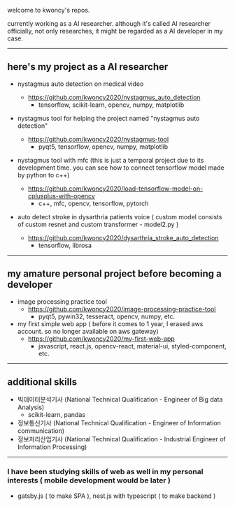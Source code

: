 welcome to kwoncy's repos.

currently working as a AI researcher.
although it's called AI researcher officially, not only researches, it might be regarded as a AI developer in my case.

***
## here's my project as a AI researcher
* nystagmus auto detection on medical video 
  - https://github.com/kwoncy2020/nystagmus_auto_detection
    - tensorflow, scikit-learn, opencv, numpy, matplotlib

* nystagmus tool for helping the project named "nystagmus auto detection" 
  - https://github.com/kwoncy2020/nystagmus-tool
    - pyqt5, tensorflow, opencv, numpy, matplotlib
  
* nystagmus tool with mfc (this is just a temporal project due to its development time. you can see how to connect tensorflow model made by python to c++)
  - https://github.com/kwoncy2020/load-tensorflow-model-on-cplusplus-with-opencv
    - c++, mfc, opencv, tensorflow, pytorch

* auto detect stroke in dysarthria patients voice ( custom model consists of custom resnet and custom transformer - model2.py )
  - https://github.com/kwoncy2020/dysarthria_stroke_auto_detection
    - tensorflow, librosa

***
## my amature personal project before becoming a developer
* image processing practice tool
  - https://github.com/kwoncy2020/image-processing-practice-tool
    - pyqt5, pywin32, tesseract, opencv, numpy, etc.
* my first simple web app ( before it comes to 1 year, I erased aws account. so no longer available on aws gateway)
  - https://github.com/kwoncy2020/my-first-web-app
    - javascript, react.js, opencv-react, material-ui, styled-component, etc.

***
## additional skills
* 빅데이터분석기사 (National Technical Qualification - Engineer of Big data Analysis)
  - scikit-learn, pandas
* 정보통신기사 (National Technical Qualification - Engineer of Information communication)
* 정보처리산업기사 (National Technical Qualification - Industrial Engineer of Information Processing)

***
### I have been studying skills of web as well in my personal interests ( mobile development would be later )
* gatsby.js ( to make SPA ), nest.js with typescript ( to make backend )

<!---
kwoncy2020/kwoncy2020 is a ✨ special ✨ repository because its `README.md` (this file) appears on your GitHub profile.
You can click the Preview link to take a look at your changes.
--->
